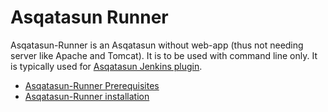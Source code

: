 # Asqatasun Runner

Asqatasun-Runner is an Asqatasun without web-app (thus not needing server like Apache and Tomcat). 
It is to be used with command line only. It is typically used for [Asqatasun Jenkins plugin](https://github.com/Asqatasun/Asqatasun-Jenkins-Plugin).

* [Asqatasun-Runner Prerequisites](prerequisites-runner.md)
* [Asqatasun-Runner installation](install-runner.md)